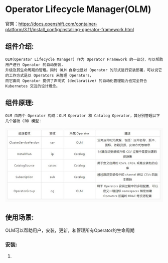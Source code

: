 # Operator Lifecycle Manager(OLM)

官网：https://docs.openshift.com/container-platform/3.11/install_config/installing-operator-framework.html

## 组件介绍:
```text
OLM(Operator Lifecycle Manager) 作为 Operator Framework 的一部分，可以帮助用户进行 Operator 的自动安装，
升级及其生命周期的管理。同时 OLM 自身也是以 Operator 的形式进行安装部署，可以说它的工作方式是以 Operators 来管理 Operators，
而它面向 Operator 提供了声明式 (declarative) 的自动化管理能力也完全符合 Kubernetes 交互的设计理念。
```

## 组件原理:
```text
OLM 由两个 Operator 构成：OLM Operator 和 Catalog Operator，其分别管理以下几个基础 CRD 模型：
```
![img.png](img/1.jpg)

## 使用场景:
OLM可以帮助用户，安装，更新，和管理所有Operator的生命周期

### 安装:
1. 